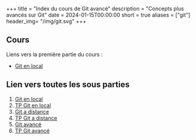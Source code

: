 +++
title = "Index du cours de Git avancé"
description = "Concepts plus avancés sur Git"
date = 2024-01-15T00:00:00
short = true
aliases = ["git"]
header_img= "/img/git.svg"
+++

## Cours
Liens vers la première partie du cours :

- [Git en local](/cours/git/git-en-local)

## Lien vers toutes les sous parties

1. [Git en local](/cours/git/git-en-local)
2. [TP Git en local](/cours/git/tp-git-en-local)
3. [Git a distance](/cours/git/git-distant)
4. [TP Git a distance](/cours/git/tp-git-distant)
5. [Git avancé](/cours/git/git-avance)
6. [TP Git avancé](/cours/git/tp-git-avance)